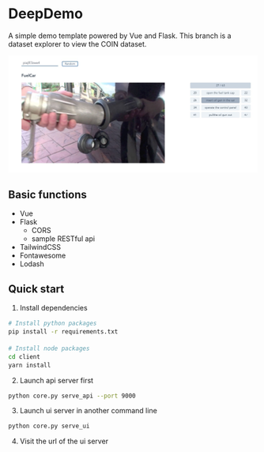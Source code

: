 # DeepDemo

A simple demo template powered by Vue and Flask. This branch is a dataset explorer to view the COIN dataset.

![](image/screenshot.jpg)

## Basic functions

- Vue
- Flask
  - CORS
  - sample RESTful api
- TailwindCSS
- Fontawesome
- Lodash

## Quick start

1. Install dependencies 

``` bash
# Install python packages
pip install -r requirements.txt

# Install node packages
cd client
yarn install
```

2. Launch api server first

``` bash
python core.py serve_api --port 9000
```

3. Launch ui server in another command line

``` bash
python core.py serve_ui
```

4. Visit the url of the ui server